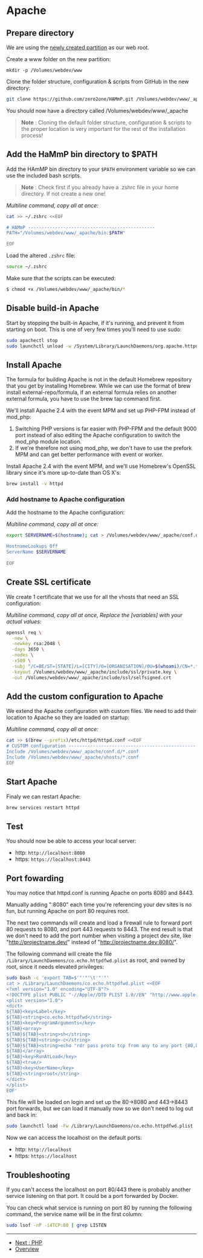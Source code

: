 # Apache

##	Prepare directory

We are using the [newly created partition](./Preparation.md#create-case-sensitive-partition)
as our web root.

Create a www folder on the new partition:

```bash
mkdir -p /Volumes/webdev/www
```

Clone the folder structure, configuration & scripts from GitHub in the new 
directory:

```bash
git clone https://github.com/zero2one/HAMmP.git /Volumes/webdev/www/_apache
```

You should now have a directory called /Volumes/webdev/www/_apache

> **Note** : Cloning the default folder structure, configuration & scripts to 
> the proper location is very important for the rest of the installation 
> process!

## Add the HaMmP bin directory to $PATH

Add the HAmMP bin directory to your `$PATH` environment variable so we can use 
the included bash scripts.

> **Note** : Check first if you already have a .zshrc file in your home 
directory. If not create a new one!

_Multiline command, copy all at once:_

```bash
cat >> ~/.zshrc <<EOF

# HAMmP -----------------------------------------------
PATH="/Volumes/webdev/www/_apache/bin:$PATH"

EOF
```

Load the altered `.zshrc` file:

```bash
source ~/.zshrc
```

Make sure that the scripts can be executed:

```bash
$ chmod +x /Volumes/webdev/www/_apache/bin/*
```

##	Disable build-in Apache

Start by stopping the built-in Apache, if it's running, and prevent it from 
starting on boot. This is one of very few times you'll need to use sudo:

```bash
sudo apachectl stop
sudo launchctl unload -w /System/Library/LaunchDaemons/org.apache.httpd.plist 2>/dev/null
```

## Install Apache

The formula for building Apache is not in the default Homebrew repository 
that you get by installing Homebrew. While we can use the format of brew 
install external-repo/formula, if an external formula relies on another 
external formula, you have to use the brew tap command first.

We'll install Apache 2.4 with the event MPM and set up PHP-FPM instead of 
mod_php:

1. Switching PHP versions is far easier with PHP-FPM and the default 9000 
   port instead of also editing the Apache configuration to switch the 
   mod_php module location.
2. If we're therefore not using mod_php, we don't have to use the prefork MPM 
   and can get better performance with event or worker.

Install Apache 2.4 with the event MPM, and we'll use Homebrew's OpenSSL 
library since it's more up-to-date than OS X's:

```bash
brew install -v httpd
```

### Add hostname to Apache configuration

Add the hostname to the Apache configuration:

_Multiline command, copy all at once:_

```bash
export SERVERNAME=$(hostname); cat > /Volumes/webdev/www/_apache/conf.d/hostname.conf <<EOF

HostnameLookups Off
ServerName $SERVERNAME
 
EOF
```

## Create SSL certificate

We create 1 certificate that we use for all the vhosts that need an SSL 
configuration:

_Multiline command, copy all at once, Replace the [variables] with your actual
values:_

```bash
openssl req \
  -new \
  -newkey rsa:2048 \
  -days 3650 \
  -nodes \
  -x509 \
  -subj "/C=BE/ST=[STATE]/L=[CITY]/O=[ORGANISATION]/OU=$(whoami)/CN=*.test" \
  -keyout /Volumes/webdev/www/_apache/include/ssl/private.key \
  -out /Volumes/webdev/www/_apache/include/ssl/selfsigned.crt
```

## Add the custom configuration to Apache

We extend the Apache configuration with custom files. We need to add their 
location to Apache so they are loaded on startup:

_Multiline command, copy all at once:_

```bash
cat >> $(brew --prefix)/etc/httpd/httpd.conf <<EOF
# CUSTOM configuration -----------------------------------------------
Include /Volumes/webdev/www/_apache/conf.d/*.conf
Include /Volumes/webdev/www/_apache/vhosts/*.conf
EOF
```

## Start Apache

Finaly we can restart Apache:

```bash
brew services restart httpd
```

## Test

You should now be able to access your local server:

* http: `http://localhost:8080`
* https: `https://localhost:8443`

## Port fowarding

You may notice that httpd.conf is running Apache on ports 8080 and 8443.

Manually adding ":8080" each time you're referencing your dev sites is no fun, 
but running Apache on port 80 requires root.

The next two commands will create and load a firewall rule to forward port 80 
requests to 8080, and port 443 requests to 8443. The end result is that we 
don't need to add the port number when visiting a project dev site, like 
"http://projectname.dev/" instead of "http://projectname.dev:8080/".

The following command will create the file 
`/Library/LaunchDaemons/co.echo.httpdfwd.plist` as root, and owned by root, 
since it needs elevated privileges:

```bash
sudo bash -c 'export TAB=$'"'"'\t'"'"'
cat > /Library/LaunchDaemons/co.echo.httpdfwd.plist <<EOF
<?xml version="1.0" encoding="UTF-8"?>
<!DOCTYPE plist PUBLIC "-//Apple//DTD PLIST 1.0//EN" "http://www.apple.com/DTDs/PropertyList-1.0.dtd">
<plist version="1.0">
<dict>
${TAB}<key>Label</key>
${TAB}<string>co.echo.httpdfwd</string>
${TAB}<key>ProgramArguments</key>
${TAB}<array>
${TAB}${TAB}<string>sh</string>
${TAB}${TAB}<string>-c</string>
${TAB}${TAB}<string>echo "rdr pass proto tcp from any to any port {80,8080} -> 127.0.0.1 port 8080" | pfctl -a "com.apple/260.HttpFwdFirewall" -Ef - &amp;&amp; echo "rdr pass proto tcp from any to any port {443,8443} -> 127.0.0.1 port 8443" | pfctl -a "com.apple/261.HttpFwdFirewall" -Ef - &amp;&amp; sysctl -w net.inet.ip.forwarding=1</string>
${TAB}</array>
${TAB}<key>RunAtLoad</key>
${TAB}<true/>
${TAB}<key>UserName</key>
${TAB}<string>root</string>
</dict>
</plist>
EOF'
```

This file will be loaded on login and set up the 80->8080 and 443->8443 port 
forwards, but we can load it manually now so we don't need to log out and back 
in:

```bash
sudo launchctl load -Fw /Library/LaunchDaemons/co.echo.httpdfwd.plist
```

Now we can access the localhost on the default ports:

* http: `http://localhost`
* https: `https://localhost`

## Troubleshooting

If you can't access the localhost on port 80/443 there is probably another
service listening on that port. It could be a port forwarded by Docker.

You can check what service is running on port 80 by running the following
command, the service name will be in the first column:

```bash
sudo lsof -nP -i4TCP:80 | grep LISTEN
```

---

* [Next : PHP](./PHP.md)
* [Overview](../README.md)
